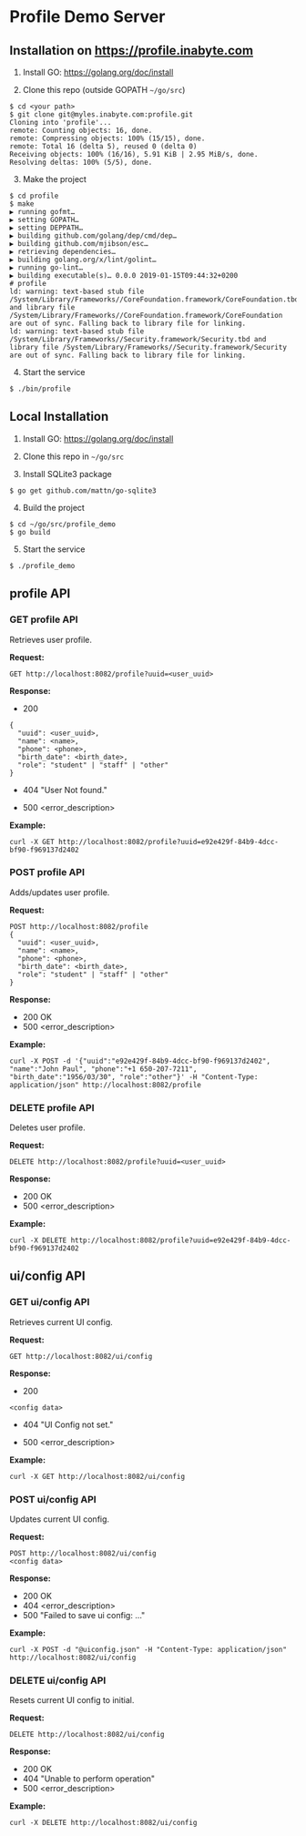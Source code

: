 # Profile Demo Server

## Installation on https://profile.inabyte.com

1. Install GO: https://golang.org/doc/install

2. Clone this repo (outside GOPATH `~/go/src`)
```
$ cd <your path> 
$ git clone git@myles.inabyte.com:profile.git
Cloning into 'profile'...
remote: Counting objects: 16, done.
remote: Compressing objects: 100% (15/15), done.
remote: Total 16 (delta 5), reused 0 (delta 0)
Receiving objects: 100% (16/16), 5.91 KiB | 2.95 MiB/s, done.
Resolving deltas: 100% (5/5), done.
```

3. Make the project
```
$ cd profile
$ make
▶ running gofmt…
▶ setting GOPATH…
▶ setting DEPPATH…
▶ building github.com/golang/dep/cmd/dep…
▶ building github.com/mjibson/esc…
▶ retrieving dependencies…
▶ building golang.org/x/lint/golint…
▶ running go-lint…
▶ building executable(s)… 0.0.0 2019-01-15T09:44:32+0200
# profile
ld: warning: text-based stub file /System/Library/Frameworks//CoreFoundation.framework/CoreFoundation.tbd and library file /System/Library/Frameworks//CoreFoundation.framework/CoreFoundation are out of sync. Falling back to library file for linking.
ld: warning: text-based stub file /System/Library/Frameworks//Security.framework/Security.tbd and library file /System/Library/Frameworks//Security.framework/Security are out of sync. Falling back to library file for linking.
```

4. Start the service
```
$ ./bin/profile
```

## Local Installation

1. Install GO: https://golang.org/doc/install

2. Clone this repo in `~/go/src`

3. Install SQLite3 package
```
$ go get github.com/mattn/go-sqlite3
```

4. Build the project
```
$ cd ~/go/src/profile_demo
$ go build
```

5. Start the service
```
$ ./profile_demo
```

## profile API

### __GET__ profile API
Retrieves user profile.

__Request:__
```
GET http://localhost:8082/profile?uuid=<user_uuid>
```

__Response:__
  - 200
```
{
  "uuid": <user_uuid>,
  "name": <name>,
  "phone": <phone>,
  "birth_date": <birth_date>,
  "role": "student" | "staff" | "other"
}
```

  - 404 "User Not found."

  - 500 <error_description>

__Example:__
```
curl -X GET http://localhost:8082/profile?uuid=e92e429f-84b9-4dcc-bf90-f969137d2402
```

### __POST__ profile API
Adds/updates user profile.

__Request:__
```
POST http://localhost:8082/profile
{
  "uuid": <user_uuid>,
  "name": <name>,
  "phone": <phone>,
  "birth_date": <birth_date>,
  "role": "student" | "staff" | "other"
}
```

__Response:__
  - 200 OK
  - 500 <error_description>

__Example:__
```
curl -X POST -d '{"uuid":"e92e429f-84b9-4dcc-bf90-f969137d2402", "name":"John Paul", "phone":"+1 650-207-7211", "birth_date":"1956/03/30", "role":"other"}' -H "Content-Type: application/json" http://localhost:8082/profile
```

### __DELETE__ profile API
Deletes user profile.

__Request:__
```
DELETE http://localhost:8082/profile?uuid=<user_uuid>
```

__Response:__
  - 200 OK
  - 500 <error_description>

__Example:__
```
curl -X DELETE http://localhost:8082/profile?uuid=e92e429f-84b9-4dcc-bf90-f969137d2402
```

## ui/config API

### __GET__ ui/config API
Retrieves current UI config.

__Request:__
```
GET http://localhost:8082/ui/config
```

__Response:__
  - 200
```
<config data>
```

  - 404 "UI Config not set."

  - 500 <error_description>

__Example:__
```
curl -X GET http://localhost:8082/ui/config
```

### __POST__ ui/config API
Updates current UI config.

__Request:__
```
POST http://localhost:8082/ui/config
<config data>
```

__Response:__
  - 200 OK
  - 404 <error_description>
  - 500 "Failed to save ui config: ..."

__Example:__
```
curl -X POST -d "@uiconfig.json" -H "Content-Type: application/json" http://localhost:8082/ui/config
```

### __DELETE__ ui/config API
Resets current UI config to initial.

__Request:__
```
DELETE http://localhost:8082/ui/config
```

__Response:__
  - 200 OK
  - 404 "Unable to perform operation"
  - 500 <error_description>

__Example:__
```
curl -X DELETE http://localhost:8082/ui/config
```
